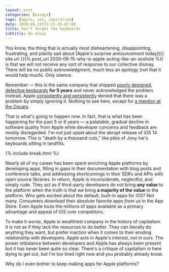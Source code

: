 ```yaml
---
layout: post
categories: [essays]
tags: [apple, ios, capitalism]
date: 2020-09-15T23:21:35-07:00
title: Don't forget the keyboards
subtitle: An essay
---
```


You know, the thing that is actually most disheartening, disappointing, frustrating, and plainly sad about [Apple's surprise announcement today]({{ site.url }}{% post_url 2020-09-15-why-is-apple-acting-like-an-asshole %}) is that we will not receive any sort of response to our collective dismay. There will be no public acknowledgment, much less an apology (not that it would help much). Only silence.

<!--excerpt-->

Remember &mdash; this is the same company that shipped [poorly designed, defective keyboards](https://www.wsj.com/graphics/apple-still-hasnt-fixed-its-macbook-keyboard-problem/) **for 5 years** and never acknowledged the problem. Instead, Apple [consistently and persistently](https://m.signalvnoise.com/the-macbook-keyboard-fiasco-is-surely-worse-than-apple-thinks/) denied that there was a problem by simply ignoring it. Nothing to see here, except for [a mention at the Oscars](https://daringfireball.net/linked/2020/02/10/waititi-keyboards).

That is what's going to happen now. In fact, that is what has been happening for the past 5 or 6 years &mdash; a palatable, gradual decline in software quality from Apple while developer concerns and feedback are mostly disregarded. I'm not just upset about the abrupt release of iOS 14 tomorrow. This is "death by a thousand cuts," like piles of Jony Ive's keyboards sitting in landfills.

{% include break.html %}

Nearly all of my career has been spent enriching Apple platforms by developing apps, filling in gaps in their documentation with blog posts and conference talks, and addressing shortcomings in their SDKs and APIs with open source libraries. In return, Apple is inconsiderate, neglectful, and simply rude. They act as if third-party developers do not bring **any value** to the platform when the truth is that we bring **a majority of the value** to the platform. Who gets excited about the default, built-in apps for iOS? Not many. Consumers download their absolute favorite apps *from us* in the App Store. Even Apple touts the millions of apps available as a primary advantage and appeal of iOS over competitors.

To make it worse, Apple is wealthiest company in the history of capitalism. It is not as if they lack the resources to do better. They can literally do anything they want, but prefer inaction when it comes to their eroding relationship with developers. Apple acts in Apple's interest, not in ours. The power imbalance between developers and Apple has always been present but it has never been quite so clear. There's a critique of capitalism in here dying to get out, but I'm too tired right now and you probably already know.

Why do I even bother to keep making apps for Apple platforms?
